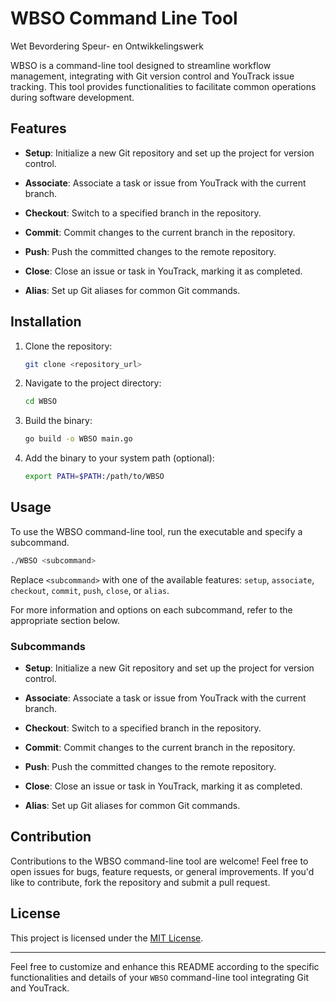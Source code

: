 # WBSO Command Line Tool
Wet Bevordering Speur- en Ontwikkelingswerk

WBSO is a command-line tool designed to streamline workflow management, integrating with Git version control and YouTrack issue tracking. This tool provides functionalities to facilitate common operations during software development.

## Features

- **Setup**: Initialize a new Git repository and set up the project for version control.

- **Associate**: Associate a task or issue from YouTrack with the current branch.

- **Checkout**: Switch to a specified branch in the repository.

- **Commit**: Commit changes to the current branch in the repository.

- **Push**: Push the committed changes to the remote repository.

- **Close**: Close an issue or task in YouTrack, marking it as completed.

- **Alias**: Set up Git aliases for common Git commands.

## Installation

1. Clone the repository:

    ```bash
    git clone <repository_url>
    ```

2. Navigate to the project directory:

    ```bash
    cd WBSO
    ```

3. Build the binary:

    ```bash
    go build -o WBSO main.go
    ```

4. Add the binary to your system path (optional):

    ```bash
    export PATH=$PATH:/path/to/WBSO
    ```

## Usage

To use the WBSO command-line tool, run the executable and specify a subcommand.

```bash
./WBSO <subcommand>
```

Replace `<subcommand>` with one of the available features: `setup`, `associate`, `checkout`, `commit`, `push`, `close`, or `alias`.

For more information and options on each subcommand, refer to the appropriate section below.

### Subcommands

- **Setup**: Initialize a new Git repository and set up the project for version control.

- **Associate**: Associate a task or issue from YouTrack with the current branch.

- **Checkout**: Switch to a specified branch in the repository.

- **Commit**: Commit changes to the current branch in the repository.

- **Push**: Push the committed changes to the remote repository.

- **Close**: Close an issue or task in YouTrack, marking it as completed.

- **Alias**: Set up Git aliases for common Git commands.

## Contribution

Contributions to the WBSO command-line tool are welcome! Feel free to open issues for bugs, feature requests, or general improvements. If you'd like to contribute, fork the repository and submit a pull request.

## License

This project is licensed under the [MIT License](LICENSE).

---

Feel free to customize and enhance this README according to the specific functionalities and details of your `WBSO` command-line tool integrating Git and YouTrack.
